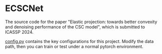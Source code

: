 # ECSCNet
The source code for the paper "Elastic projection: towards better convexity and denoising performance of the CSC model", which is submitted to ICASSP 2024.

[config.py](./config.py) contains the key configurations for this project. Modify the data path, then you can train or test under a normal pytorch environment.